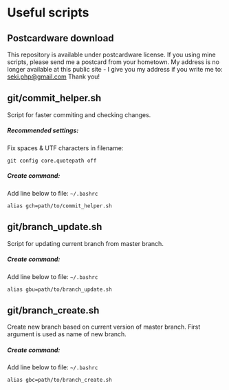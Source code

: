 # Useful scripts

## Postcardware download
This repository is available under postcardware license. If you using mine scripts, please send me a postcard from your hometown. My address is no longer available at this public site - I give you my address if you write me to: seki.php@gmail.com Thank you!

## git/commit_helper.sh
Script for faster commiting and checking changes.

##### Recommended settings:
Fix spaces & UTF characters in filename:
```
git config core.quotepath off
```
##### Create command:

Add line below to file: `~/.bashrc`
```
alias gch=path/to/commit_helper.sh
```

## git/branch_update.sh
Script for updating current branch from master branch.

##### Create command:

Add line below to file: `~/.bashrc`
```
alias gbu=path/to/branch_update.sh
```

## git/branch_create.sh
Create new branch based on current version of master branch. First argument is used as name of new branch.

##### Create command:

Add line below to file: `~/.bashrc`
```
alias gbc=path/to/branch_create.sh
```